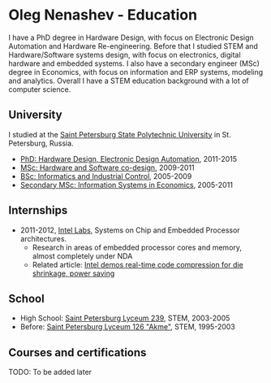 # Oleg Nenashev - Education

I have a PhD degree in Hardware Design,
with focus on Electronic Design Automation and Hardware Re-engineering.
Before that I studied STEM and Hardware/Software systems design,
with focus on electronics, digital hardware and embedded systems.
I also have a secondary engineer (MSc) degree in Economics,
with focus on information and ERP systems, modeling and analytics.
Overall I have a STEM education background with a lot of computer science.

## University

I studied at the [Saint Petersburg State Polytechnic University](https://english.spbstu.ru/) in St. Petersburg, Russia.

* [PhD: Hardware Design, Electronic Design Automation](./phd/README.md), 2011-2015
* [MSc: Hardware and Software co-design](./master-1-systems/README.md), 2009-2011
* [BSc: Informatics and Industrial Control](./bachelor/README.md), 2005-2009
* [Secondary MSc: Information Systems in Economics](./master-2-economics/README.md), 2005-2011

## Internships

* 2011-2012, [Intel Labs](https://www.intel.com/content/www/us/en/research/overview.html), Systems on Chip and Embedded Processor architectures.
  * Research in areas of embedded processor cores and memory, almost completely under NDA
  * Related article: [Intel demos real-time code compression for die shrinkage, power saving](https://www.theregister.com/2013/06/25/intel_direct_compressed_execution/)

## School

* High School: [Saint Petersburg Lyceum 239](https://en.wikipedia.org/wiki/Saint_Petersburg_Lyceum_239), STEM, 2003-2005
* Before: [Saint Petersburg Lyceum 126 "Akme"](http://l126.ru/), STEM, 1995-2003

## Courses and certifications

TODO: To be added later
